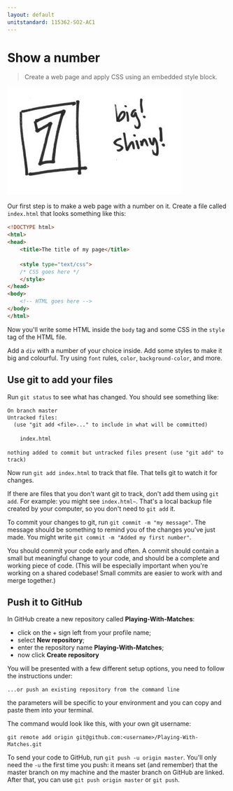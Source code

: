 ```yaml
---
layout: default
unitstandard: 115362-SO2-AC1
---
```


<h1 data-task-number="1">Show a number</h1>

> Create a web page and apply CSS using an embedded style block.

![](./img/1.jpg)

Our first step is to make a web page with a number on it. Create a file called `index.html` that looks something like this:

```html
<!DOCTYPE html>
<html>
<head>
	<title>The title of my page</title>

	<style type="text/css">
	/* CSS goes here */
	</style>
</head>
<body>
	<!-- HTML goes here -->
</body>
</html>
```

Now you'll write some HTML inside the `body` tag and some CSS in the `style` tag of the HTML file.

<!--codex ignore a number-->
Add a `div` with a number of your choice inside. Add some styles to make it big and colourful. Try using `font` rules, `color`, `background-color`, and more.

## Use git to add your files

Run `git status` to see what has changed. You should see something like:

```
On branch master
Untracked files:
  (use "git add <file>..." to include in what will be committed)

	index.html

nothing added to commit but untracked files present (use "git add" to track)
```

Now run `git add index.html` to track that file. That tells git to watch it for changes.

If there are files that you don't want git to track, don't add them using `git add`. For example: you might see `index.html~`. That's a local backup file created by your computer, so you don't need to `git add` it.

<!--codex ignore just-->
To commit your changes to git, run `git commit -m "my message"`. The message should be something to remind you of the changes you've just made. You might write `git commit -m "Added my first number"`.

You should commit your code early and often. A commit should contain a small but meaningful change to your code, and should be a complete and working piece of code. (This will be especially important when you're working on a shared codebase! Small commits are easier to work with and merge together.)

## Push it to GitHub

In GitHub create a new repository called **Playing-With-Matches**:

* click on the + sign left from your profile name;
* select **New repository**;
* enter the repository name **Playing-With-Matches**;
* now click **Create repository**

You will be presented with a few different setup options, you need to follow the instructions under:

```
...or push an existing repository from the command line
```

the parameters will be specific to your environment and you can copy and paste them into your terminal.

The command would look like this, with your own git username:

<!--codex ignore GitHub-->
```
git remote add origin git@github.com:<username>/Playing-With-Matches.git
```

To send your code to GitHub, run `git push -u origin master`. You'll only need the `-u` the first time you push: it means set (and remember) that the master branch on my machine and the master branch on GitHub are linked. After that, you can use `git push origin master` or `git push`.
